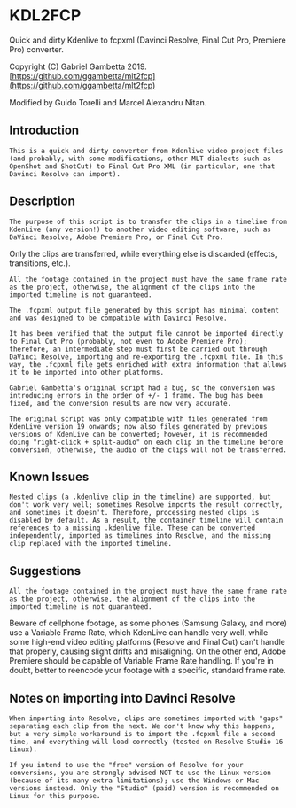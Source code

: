 # KDL2FCP

Quick and dirty Kdenlive to fcpxml (Davinci Resolve, Final Cut Pro, Premiere Pro) converter.

Copyright (C) Gabriel Gambetta 2019.
[https://github.com/ggambetta/mlt2fcp](https://github.com/ggambetta/mlt2fcp)

Modified by Guido Torelli and Marcel Alexandru Nitan.

## Introduction
	This is a quick and dirty converter from Kdenlive video project files (and probably, with some modifications, other MLT dialects such as OpenShot and ShotCut) to Final Cut Pro XML (in particular, one that Davinci Resolve can import).

## Description
	The purpose of this script is to transfer the clips in a timeline from KdenLive (any version!) to another video editing software, such as DaVinci Resolve, Adobe Premiere Pro, or Final Cut Pro.
Only the clips are transferred, while everything else is discarded (effects, transitions, etc.).

	All the footage contained in the project must have the same frame rate as the project, otherwise, the alignment of the clips into the imported timeline is not guaranteed.

	The .fcpxml output file generated by this script has minimal content and was designed to be compatible with Davinci Resolve.

	It has been verified that the output file cannot be imported directly to Final Cut Pro (probably, not even to Adobe Premiere Pro); therefore, an intermediate step must first be carried out through DaVinci Resolve, importing and re-exporting the .fcpxml file. In this way, the .fcpxml file gets enriched with extra information that allows it to be imported into other platforms.

	Gabriel Gambetta's original script had a bug, so the conversion was introducing errors in the order of +/- 1 frame. The bug has been fixed, and the conversion results are now very accurate.

	The original script was only compatible with files generated from KdenLive version 19 onwards; now also files generated by previous versions of KdenLive can be converted; however, it is recommended doing "right-click + split-audio" on each clip in the timeline before conversion, otherwise, the audio of the clips will not be transferred.

## Known Issues
	Nested clips (a .kdenlive clip in the timeline) are supported, but don't work very well; sometimes Resolve imports the result correctly, and sometimes it doesn't. Therefore, processing nested clips is disabled by default. As a result, the container timeline will contain references to a missing .kdenlive file. These can be converted independently, imported as timelines into Resolve, and the missing clip replaced with the imported timeline.

## Suggestions
	All the footage contained in the project must have the same frame rate as the project, otherwise, the alignment of the clips into the imported timeline is not guaranteed. 
Beware of cellphone footage, as some phones (Samsung Galaxy, and more) use a Variable Frame Rate, which KdenLive can handle very well, while some high-end video editing platforms (Resolve and Final Cut) can't handle that properly, causing slight drifts and misaligning. On the other end, Adobe Premiere should be capable of Variable Frame Rate handling.
If you're in doubt, better to reencode your footage with a specific, standard frame rate.

## Notes on importing into Davinci Resolve
	When importing into Resolve, clips are sometimes imported with "gaps" separating each clip from the next. We don't know why this happens, but a very simple workaround is to import the .fcpxml file a second time, and everything will load correctly (tested on Resolve Studio 16 Linux).

	If you intend to use the "free" version of Resolve for your conversions, you are strongly advised NOT to use the Linux version (because of its many extra limitations); use the Windows or Mac versions instead. Only the "Studio" (paid) version is recommended on Linux for this purpose.


